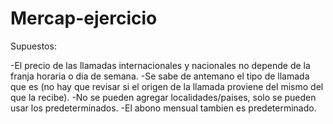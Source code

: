 # Mercap-ejercicio


Supuestos:

-El precio de las llamadas internacionales y nacionales no depende de la franja horaria o dia de semana.
-Se sabe de antemano el tipo de llamada que es (no hay que revisar si el origen de la llamada proviene del mismo del que la recibe).
-No se pueden agregar localidades/paises, solo se pueden usar los predeterminados.
-El abono mensual tambien es predeterminado.
